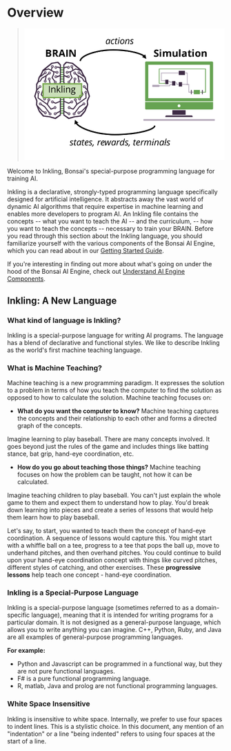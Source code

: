 # Overview

> ![Brain and Simulator][3]

Welcome to Inkling, Bonsai's special-purpose programming language for training AI.

Inkling is a declarative, strongly-typed programming language specifically designed for artificial intelligence. It abstracts away the vast world of dynamic AI algorithms that require expertise in machine learning and enables more developers to program AI. An Inkling file contains the concepts -- what you want to teach the AI -- and the curriculum, -- how you want to teach the concepts -- necessary to train your BRAIN. Before you read through this section about the Inkling language, you should familiarize yourself with the various components of the Bonsai AI Engine, which you can read about in our [Getting Started Guide][1].

If you're interesting in finding out more about what's going on under the hood of the Bonsai AI Engine, check out [Understand AI Engine Components][2].

## Inkling: A New Language

### What kind of language is Inkling?

Inkling is a special-purpose language for writing AI programs. The language has a blend of declarative and functional styles. We like to describe Inkling as the world's first machine teaching language.  

### What is Machine Teaching?

Machine teaching is a new programming paradigm. It expresses the solution to a problem in terms of how you teach the computer to find the solution as opposed to how to calculate the solution. Machine teaching focuses on:

* **What do you want the computer to know?**
Machine teaching captures the concepts and their relationship to each other and forms a directed graph of the concepts.

Imagine learning to play baseball. There are many concepts involved. It goes beyond just the rules of the game and includes things like batting stance, bat grip, hand-eye coordination, etc.

* **How do you go about teaching those things?**
Machine teaching focuses on how the problem can be taught, not how it can be calculated.

Imagine teaching children to play baseball. You can't just explain the whole game to them and expect them to understand how to play. You'd break down learning into pieces and create a series of lessons that would help them learn how to play baseball.

Let's say, to start, you wanted to teach them the concept of hand-eye coordination. A sequence of lessons would capture this. You might start with a whiffle ball on a tee, progress to a tee that pops the ball up, move to underhand pitches, and then overhand pitches. You could continue to build upon your hand-eye coordination concept with things like curved pitches, different styles of catching, and other exercises. These **progressive lessons** help teach one concept - hand-eye coordination.

### Inkling is a Special-Purpose Language

Inkling is a special-purpose language (sometimes referred to as a domain-specific language), meaning that it is intended for writing programs for a particular domain. It is not designed as a general-purpose language, which allows you to write anything you can imagine. C++, Python, Ruby, and Java are all examples of general-purpose programming languages.

**For example:**

* Python and Javascript can be programmed in a functional way, but they are not pure functional languages.
* F# is a pure functional programming language.
* R, matlab, Java and prolog are not functional programming languages.

### White Space Insensitive

Inkling is insensitive to white space. Internally, we prefer to use four spaces to indent lines. This is a stylistic choice. In this document, any mention of an "indentation" or a line "being indented" refers to using four spaces at the start of a line.


[1]: ./getting-started.html#the-bonsai-platform
[2]: ./ai-engine-guide.html
[3]: ../../images/data-flow-simple.png
[4]: https://en.wikipedia.org/wiki/Functional_programming
[5]: ../../guides/inkling-guide.html#overview
